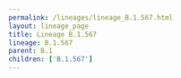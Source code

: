 ```yaml
---
permalink: /lineages/lineage_B.1.567.html
layout: lineage_page
title: Lineage B.1.567
lineage: B.1.567
parent: B.1
children: ['B.1.567']
---
```

